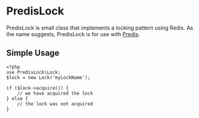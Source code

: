 PredisLock
==========

PredisLock is small class that implements a locking pattern using Redis.  As the name suggests, PredisLock is for use with [Predis][predis].

Simple Usage
------------
    
    <?php
    use PredisLock\Lock;
    $lock = new Lock('myLockName');
    
    if ($lock->acquire()) {
        // we have acquired the lock
    } else {
        // the lock was not acquired
    }
    


[predis]: https://github.com/nrk/predis